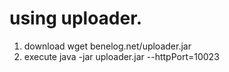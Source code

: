 using uploader.
=========
1. download
wget benelog.net/uploader.jar
2. execute
java -jar uploader.jar --httpPort=10023


